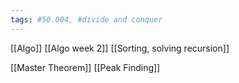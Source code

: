 ```yaml
---
tags: #50.004, #divide and conquer
---
```

[[Algo]]
[[Algo week 2]]
[[Sorting, solving recursion]]


[[Master Theorem]]
[[Peak Finding]]